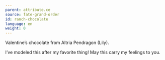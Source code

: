 ```yaml
---
parent: attribute.ce
source: fate-grand-order
id: ranch-chocolate
language: en
weight: 0
---
```


Valentine’s chocolate from Altria Pendragon (Lily).

I’ve modeled this after my favorite thing!
May this carry my feelings to you.
